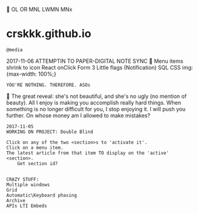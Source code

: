 🔘	OL OR
	MNL
	LWMN
	MNx

# crskkk.github.io

	@media

2017-11-06
	ATTEMPTIN  TO PAPER-DIGITAL NOTE SYNC
🔘	Menu items shrink to icon
	React onClick
	Form
	3 Little flags (Notification)
	SQL
	CSS img: {max-width: 100%;}
	
	YOU'RE NOTHING. THEREFORE. ASOs 
🔘	The great reveal: she's not beautiful, and she's no ugly (no mention of beauty).
	All I enjoy is making you accomplish really hard things.
	When something is no longer difficult for you, I stop enjoying it. I will push you further.
	On whose money am I allowed to make mistakes?

	2017-11-05
	WORKING ON PROJECT: Double Blind

	Click on any of the two <section>s to 'activate it'.
	Click on a menu item.
	The latest article from that item TO display on the 'active' <section>.
		Get section id?


	CRAZY STUFF:
	Multiple windows
	Grid
	Automatic\Keyboard phasing
	Archive
	APIs LTI Embeds